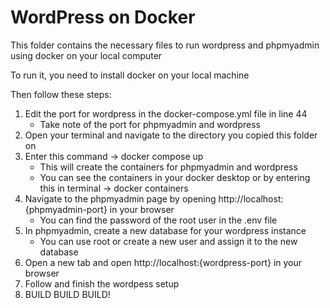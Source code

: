 # WordPress on Docker

This folder contains the necessary files to run wordpress and phpmyadmin using docker on your local computer

To run it, you need to install docker on your local machine

Then follow these steps:
1. Edit the port for wordpress in the docker-compose.yml file in line 44
    - Take note of the port for phpmyadmin and wordpress
2. Open your terminal and navigate to the directory you copied this folder on
3. Enter this command -> docker compose up
    - This will create the containers for phpmyadmin and wordpress
    - You can see the containers in your docker desktop or by entering this in terminal -> docker containers
4. Navigate to the phpmyadmin page by opening http://localhost:{phpmyadmin-port} in your browser
    - You can find the password of the root user in the .env file
5. In phpmyadmin, create a new database for your wordpress instance
    - You can use root or create a new user and assign it to the new database
6. Open a new tab and open http://localhost:{wordpress-port} in your browser
7. Follow and finish the wordpess setup
8. BUILD BUILD BUILD!


